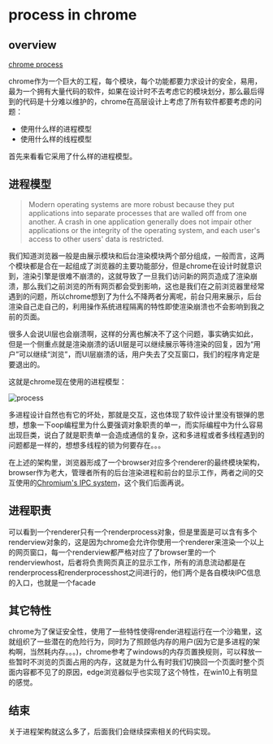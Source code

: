 # process in chrome

## overview

[chrome process](https://www.chromium.org/developers/design-documents/multi-process-architecture)

chrome作为一个巨大的工程，每个模块，每个功能都要力求设计的安全，易用，最为一个拥有大量代码的软件，如果在设计时不去考虑它的模块划分，那么最后得到的代码是十分难以维护的，chrome在高层设计上考虑了所有软件都要考虑的问题：

* 使用什么样的进程模型
* 使用什么样的线程模型

首先来看看它采用了什么样的进程模型。

## 进程模型

> Modern operating systems are more robust because they put applications into separate processes that are walled off from one another. A crash in one application generally does not impair other applications or the integrity of the operating system, and each user's access to other users' data is restricted.

我们知道浏览器一般是由展示模块和后台渲染模块两个部分组成，一般而言，这两个模块都是合在一起组成了浏览器的主要功能部分，但是chrome在设计时就意识到，渲染引擎是很难不崩溃的，这就导致了一旦我们访问新的网页造成了渲染崩溃，那么我们之前浏览的所有网页都会受到影响，这也是我们在之前浏览器里经常遇到的问题，所以chrome想到了为什么不降两者分离呢，前台只用来展示，后台渲染自己走自己的，利用操作系统进程隔离的特性即使渲染崩溃也不会影响到我之前的页面。

很多人会说UI层也会崩溃啊，这样的分离也解决不了这个问题，事实确实如此，但是一个侧重点就是渲染崩溃的话UI层是可以继续展示等待渲染的回复，因为“用户”可以继续“浏览”，而UI层崩溃的话，用户失去了交互窗口，我们的程序肯定是要退出的。

这就是chrome现在使用的进程模型：

![process](https://github.com/llluiop/Chrome-Source-Analyze/raw/master/source/img/chrome-mulit-process)

多进程设计自然也有它的坏处，那就是交互，这也体现了软件设计里没有银弹的思想，想象一下oop编程里为什么要强调对象职责的单一，而实际编程中为什么容易出现巨类，说白了就是职责单一会造成通信的复杂，这和多进程或者多线程遇到的问题都是一样的，想想多线程的锁为何要存在。。。

在上述的架构里，浏览器形成了一个browser对应多个renderer的最终模块架构，browser作为老大，管理者所有的后台渲染进程和前台的显示工作，两者之间的交互使用的[Chromium's IPC system](https://www.chromium.org/developers/design-documents/inter-process-communication)，这个我们后面再说。

## 进程职责

可以看到一个renderer只有一个renderprocess对象，但是里面是可以含有多个renderview对象的，这是因为chrome会允许你使用一个renderer来渲染一个以上的网页窗口，每一个renderview都严格对应了了browser里的一个renderviewhost，后者将负责网页真正的显示工作，所有的消息流动都是在renderprocess和renderprocesshost之间进行的，他们两个是各自模块IPC信息的入口，也就是一个facade


## 其它特性

chrome为了保证安全性，使用了一些特性使得render进程运行在一个沙箱里，这就组织了一些潜在的危险行为，同时为了照顾低内存的用户(因为它是多进程的架构啊，当然耗内存。。。)，chrome参考了windows的内存页置换规则，可以释放一些暂时不浏览的页面占用的内存，这就是为什么有时我们切换回一个页面时整个页面内容都不见了的原因，edge浏览器似乎也实现了这个特性，在win10上有明显的感觉。

## 结束

关于进程架构就这么多了，后面我们会继续探索相关的代码实现。

